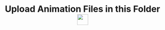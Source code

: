 <h1 align="center">Upload Animation Files in this Folder<img src="https://media.giphy.com/media/hvRJCLFzcasrR4ia7z/giphy.gif" width="35"></h1>
